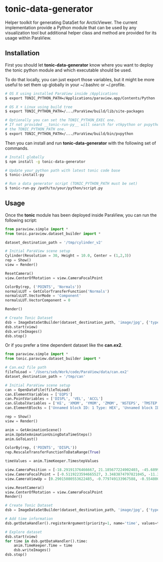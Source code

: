 # tonic-data-generator

Helper toolkit for generating DataSet for ArcticViewer.
The current implementation provide a Python module that can be used by any
visualization tool but additional helper class and method are provided for
its usage within ParaView.

## Installation

First you should let __tonic-data-generator__ know where you want to deploy the
tonic python module and which executable should be used.

To do that locally, you can just export those variables, but it might be more
useful to set them up globally in your ~/.bashrc or ~/.profile.

```sh
# OS X using installed ParaView inside /Applications
$ export TONIC_PYTHON_PATH=/Applications/paraview.app/Contents/Python

# OS X + Linux using build tree
$ export TONIC_PYTHON_PATH=/.../ParaView/build/lib/site-packages

# Optionally you can set the TONIC_PYTHON_EXEC one.
# If not provided __tonic-run-py__ will search for vtkpython or pvpython using
# the TONIC_PYTHON_PATH one.
$ export TONIC_PYTHON_PATH=/.../ParaView/build/bin/pvpython
```

Then you can install and run __tonic-data-generator__ with the following set
of commands.

```sh
# Install globally
$ npm install -g tonic-data-generator

# Update your python path with latest tonic code base
$ tonic-install-py

# Run a data generator script (TONIC_PYTHON_PATH must be set)
$ tonic-run-py /path/to/your/python/script.py
```

## Usage

Once the __tonic__ module has been deployed inside ParaView, you can run the
following script:

```python
from paraview.simple import *
from tonic.paraview.dataset_builder import *

dataset_destination_path = '/tmp/cylinder_v2'

# Initial ParaView scene setup
Cylinder(Resolution = 30, Height = 10.0, Center = (1,2,3))
rep = Show()
view = Render()

ResetCamera()
view.CenterOfRotation = view.CameraFocalPoint

ColorBy(rep, ('POINTS', 'Normals'))
normalsLUT = GetColorTransferFunction('Normals')
normalsLUT.VectorMode = 'Component'
normalsLUT.VectorComponent = 0

Render()

# Create Tonic Dataset
dsb = ImageDataSetBuilder(dataset_destination_path, 'image/jpg', {'type': 'cylindrical', 'phi': range(0, 360, 30), 'translation': range(-5, 5, 1)})
dsb.start(view)
dsb.writeImages()
dsb.stop()
```

Or if you prefer a time dependent dataset like the __can.ex2__.

```python
from paraview.simple import *
from tonic.paraview.dataset_builder import *

# Can.ex2 file path
fileToLoad = '/Users/seb/Work/code/ParaView/data/can.ex2'
dataset_destination_path = '/tmp/can'

# Initial ParaView scene setup
can = OpenDataFile(fileToLoad)
can.ElementVariables = ['EQPS']
can.PointVariables = ['DISPL', 'VEL', 'ACCL']
can.GlobalVariables = ['KE', 'XMOM', 'YMOM', 'ZMOM', 'NSTEPS', 'TMSTEP']
can.ElementBlocks = ['Unnamed block ID: 1 Type: HEX', 'Unnamed block ID: 2 Type: HEX']

rep = Show()
view = Render()

anim = GetAnimationScene()
anim.UpdateAnimationUsingDataTimeSteps()
anim.GoToLast()

ColorBy(rep, ('POINTS', 'DISPL'))
rep.RescaleTransferFunctionToDataRange(True)

timeValues = anim.TimeKeeper.TimestepValues

view.CameraPosition = [-18.29191376466667, 21.185677224902403, -45.68993692892029]
view.CameraFocalPoint = [-0.5119223594665527, 3.3483874797821045, -11.321756362915039]
view.CameraViewUp = [0.29015080553622485, -0.779749133967588, -0.5548006832399148]

view.ResetCamera()
view.CenterOfRotation = view.CameraFocalPoint
Render()

# Create Tonic Dataset
dsb = ImageDataSetBuilder(dataset_destination_path, 'image/jpg', {'type': 'spherical', 'phi': range(0, 360, 45), 'theta': range(-60, 61, 30)})

# Add time information
dsb.getDataHandler().registerArgument(priority=1, name='time', values=timeValues, ui='slider', loop='modulo')

# Explore dataset
dsb.start(view)
for time in dsb.getDataHandler().time:
    anim.TimeKeeper.Time = time
    dsb.writeImages()
dsb.stop()
```
